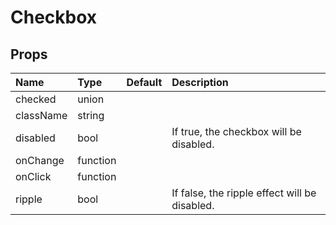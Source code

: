 Checkbox
========



Props
-----


| Name | Type | Default | Description |
|:-----|:-----|:-----|:-----|
| checked | union |  |   |
| className | string |  |   |
| disabled | bool |  |  If true, the checkbox will be disabled. |
| onChange | function |  |   |
| onClick | function |  |   |
| ripple | bool |  |  If false, the ripple effect will be disabled. |
